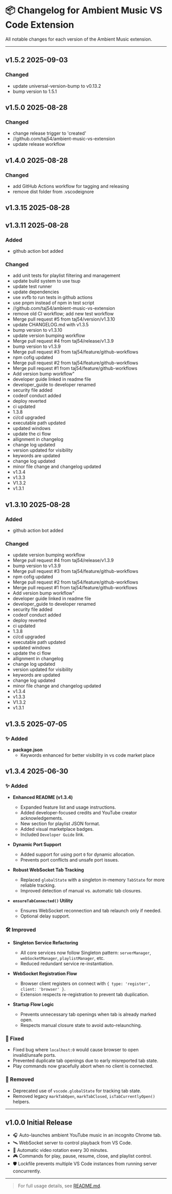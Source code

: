 # 📦 Changelog for Ambient Music VS Code Extension

All notable changes for each version of the Ambient Music extension.

---

## v1.5.2 2025-09-03

### Changed

- update universal-version-bump to v0.13.2
- bump version to 1.5.1

## v1.5.0 2025-08-28

### Changed

- change release trigger to 'created'
- //github.com/taj54/ambient-music-vs-extension
- update release workflow

## v1.4.0 2025-08-28

### Changed

- add GitHub Actions workflow for tagging and releasing
- remove dist folder from .vscodeignore

## v1.3.15 2025-08-28

## v1.3.11 2025-08-28

### Added

- github action bot added

### Changed

- add unit tests for playlist filtering and management
- update build system to use tsup
- update test runner
- update dependencies
- use xvfb to run tests in github actions
- use pnpm instead of npm in test script
- //github.com/taj54/ambient-music-vs-extension
- remove old CI workflow; add new test workflow
- Merge pull request #5 from taj54/version/v1.3.10
- update CHANGELOG.md with v1.3.5
- bump version to v1.3.10
- update version bumping workflow
- Merge pull request #4 from taj54/release/v1.3.9
- bump version to v1.3.9
- Merge pull request #3 from taj54/feature/github-workflows
- npm cofig updated
- Merge pull request #2 from taj54/feature/github-workflows
- Merge pull request #1 from taj54/feature/github-workflows
- Add version bump workflow\"
- developer guide linked in readme file
- developer_guide to developer renamed
- security file added
- codeof conduct added
- deploy reverted
- ci updated
- 1.3.8
- ci/cd upgraded
- executable path updated
- updated windows
- update the ci flow
- allignment in changelog
- change log updated
- version updated for visibility
- keywords are updated
- change log updated
- minor file change and changelog updated
- v1.3.4
- v1.3.3
- V1.3.2
- v1.3.1

## v1.3.10 2025-08-28

### Added

- github action bot added

### Changed

- update version bumping workflow
- Merge pull request #4 from taj54/release/v1.3.9
- bump version to v1.3.9
- Merge pull request #3 from taj54/feature/github-workflows
- npm cofig updated
- Merge pull request #2 from taj54/feature/github-workflows
- Merge pull request #1 from taj54/feature/github-workflows
- Add version bump workflow\"
- developer guide linked in readme file
- developer_guide to developer renamed
- security file added
- codeof conduct added
- deploy reverted
- ci updated
- 1.3.8
- ci/cd upgraded
- executable path updated
- updated windows
- update the ci flow
- allignment in changelog
- change log updated
- version updated for visibility
- keywords are updated
- change log updated
- minor file change and changelog updated
- v1.3.4
- v1.3.3
- V1.3.2
- v1.3.1


## v1.3.5  2025-07-05

### ✨ Added
- **package.json**
   - Keywords enhanced for better visibility in vs code market place

## v1.3.4  2025-06-30

### ✨ Added

- **Enhanced README (v1.3.4)**
  - Expanded feature list and usage instructions.
  - Added developer-focused credits and YouTube creator acknowledgements.
  - New section for playlist JSON format.
  - Added visual marketplace badges.
  - Included `Developer Guide` link.

- **Dynamic Port Support**
  - Added support for using port `0` for dynamic allocation.
  - Prevents port conflicts and unsafe port issues.

- **Robust WebSocket Tab Tracking**
  - Replaced `globalState` with a singleton in-memory `TabState` for more reliable tracking.
  - Improved detection of manual vs. automatic tab closures.

- **`ensureTabConnected()` Utility**
  - Ensures WebSocket reconnection and tab relaunch only if needed.
  - Optional delay support.

### 🛠 Improved

- **Singleton Service Refactoring**
  - All core services now follow Singleton pattern: `serverManager`, `webSocketManager`, `playlistManager`, etc.
  - Reduced redundant service re-instantiation.

- **WebSocket Registration Flow**
  - Browser client registers on connect with `{ type: 'register', client: 'browser' }`.
  - Extension respects re-registration to prevent tab duplication.

- **Startup Flow Logic**
  - Prevents unnecessary tab openings when tab is already marked open.
  - Respects manual closure state to avoid auto-relaunching.

### 🐛 Fixed

- Fixed bug where `localhost:0` would cause browser to open invalid/unsafe ports.
- Prevented duplicate tab openings due to early misreported tab state.
- Play commands now gracefully abort when no client is connected.

### 🧹 Removed

- Deprecated use of `vscode.globalState` for tracking tab state.
- Removed legacy `markTabOpen`, `markTabClosed`, `isTabCurrentlyOpen()` helpers.

---

## v1.0.0  Initial Release

- 🎧 Auto-launches ambient YouTube music in an incognito Chrome tab.
- 🛰 WebSocket server to control playback from VS Code.
- 🔁 Automatic video rotation every 30 minutes.
- 🎮 Commands for play, pause, resume, close, and playlist control.
- 🛡 Lockfile prevents multiple VS Code instances from running server concurrently.

---

> For full usage details, see [README.md](./README.md).


